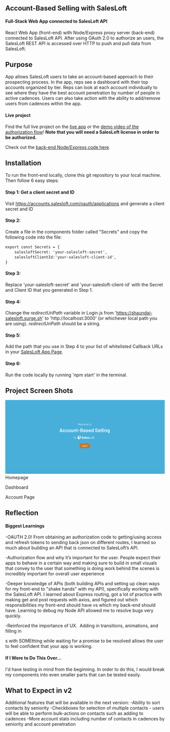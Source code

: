 ## Account-Based Selling with SalesLoft

#### Full-Stack Web App connected to SalesLoft API

React Web App (front-end) with Node/Express proxy server (back-end) connected to SalesLoft API.  After using OAuth 2.0 to authorize an users, the SalesLoft REST API is accessed over HTTP to push and pull data from SalesLoft.

## Purpose
App allows SalesLoft users to take an account-based approach to their prospecting process.  In the app, reps see a dashboard with their top accounts organized by tier.  Reps can look at each account individually to see where they have the best account penetration by number of people in active cadences.  Users can also take action with the ability to add/remove users from cadences within the app.

#### Live project

Find the full live project on the [live app](https://shaundai-salesloft.surge.sh) or the [demo video of the authorization flow](https://share.vidyard.com/watch/SJDNmtNSmnPKhrdraGQTNM?)!  **Note that you will need a SalesLoft license in order to be authorized.**

Check out the [back-end Node/Express code here](https://github.com/shaundai/shaundai-salesloft-node).

## Installation
To run the front-end locally, clone this git repository to your local machine.  Then follow 6 easy steps:

#### Step 1: Get a client secret and ID
Visit https://accounts.salesloft.com/oauth/applications and generate a client secret and ID

#### Step 2:
Create a file in the components folder called "Secrets" and copy the following code into the file:


    export const Secrets = {
        salesloftSecret: 'your-salesloft-secret',
        salesloftClientId:'your-salesloft-client-id',
    }


#### Step 3:
Replace 'your-salesloft-secret' and 'your-salesloft-client-id' with the Secret and Client ID that you generated in Step 1.

#### Step 4:
Change the *redirectUriPath* variable in Login.js from 'https://shaundai-salesloft.surge.sh' to 'http://localhost:3000' (or whichever local path you are using).  *redirectUriPath* should be a string.


#### Step 5:
Add the path that you use in Step 4 to your list of whitelisted Callback URLs in your [SalesLoft App Page](https://accounts.salesloft.com/oauth/applications).

#### Step 6:
Run the code locally by running 'npm start' in the terminal.


## Project Screen Shots
![Homepage screenshot](./public/images/homepage.png?raw=true "Homepage")
Homepage

Dashboard

Account Page

## Reflection

#### Biggest Learnings

-OAUTH 2.0!  From obtaining an authorization code to getting/using access and refresh tokens to sending back json on different routes, I learned so much about building an API that is connected to SalesLoft’s API.

-Authorization flow and why it’s important for the user.  People expect their apps to behave in a certain way and making sure to build in small visuals that convey to the user that something is doing work behind the scenes is incredibly important for overall user experience

-Deeper knowledge of APIs (both building APIs and setting up clean ways for my front-end to "shake hands" with my API), specifically working with the SalesLoft API.  I learned about Express routing, got a lot of practice with making get and post requests with axios, and figured out which responsibilities my front-end should have vs which my back-end should have.  Learning to debug my Node API allowed me to resolve bugs very quickly.

-Reinforced the importance of UX.  Adding in transitions, animations, and filling in <div>s with SOMEthing while waiting for a promise to be resolved allows the user to feel confident that your app is working.

#### If I Were to Do This Over...
I'd have testing in mind from the beginning.  In order to do this, I would break my components into even smaller parts that can be tested easily.

## What to Expect in v2
Additional features that will be available in the next version:
-Ability to sort contacts by seniority
-Checkboxes for selection of multiple contacts - users will be able to perform bulk-actions on contacts such as adding to cadences
-More account stats including number of contacts in cadences by seniority and account penetration